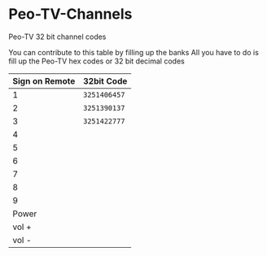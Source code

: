 # Peo-TV-Channels
Peo-TV 32 bit channel codes 

You can contribute to this table by filling up the banks
All you have to do is fill up the Peo-TV hex codes or 32 bit decimal codes

| Sign on Remote | 32bit Code |
| --- | --- |
|  1    | `3251406457` |
|  2    | `3251390137` |
|  3    | `3251422777` |
|  4    |  |
|  5    |  |
|  6    |  |
|  7    |  |
|  8    |  |
|  9    |  |
|  Power    |  |
|  vol +    |  |
|  vol -    |  |
